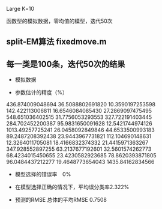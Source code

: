 

Large K=10

 函数型的模拟数据，零均值的模型，迭代50次

##  split-EM算法  fixedmove.m




## 每一类是100条，迭代50次的结果

- 模拟数据

<!-- <img src="simudata.jpeg" width=100%> -->

- 参数估计的精度（%）

436.874009048694	36.5088802691820	10.3590197253598
142.422113006811	16.6546084085430	27.2869097475495
548.651036402515	31.7756053293553	327.722191403445
284.702452200387	95.9831650091628	12.5421744974126
1013.49257725241	26.0458092849846	44.6533500993183
89.2487208392438	23.9443967731821	112.104690148631
12.3264011705081	18.4166832374332	21.4415971363267
347.928552897255	63.2137677192601	32.5601574262773
68.4234015450655	23.4230582923685	78.8620393871805
96.0484437212277	19.4648773654043	1435.84162834566

- 模型选择的错误率　0%
- 在模型选择正确的情况下，平均误分类率2.322%

- 预测的RMSE
 总体的平均RMSE    0.7508

